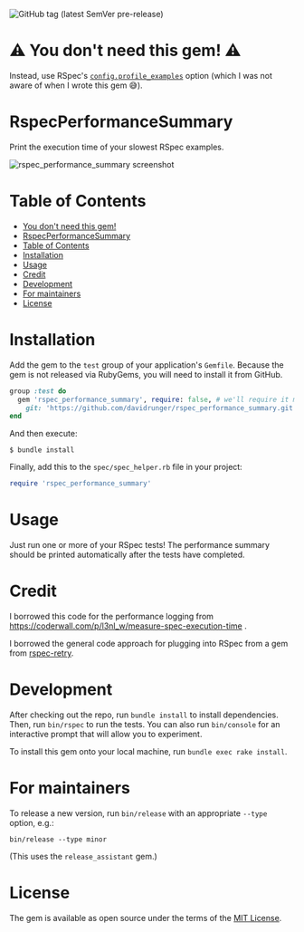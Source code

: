 ![GitHub tag (latest SemVer pre-release)](https://img.shields.io/github/v/tag/davidrunger/rspec_performance_summary?include_prereleases)

# ⚠️ You don't need this gem! ⚠️

Instead, use RSpec's [`config.profile_examples`][profile_examples] option (which I was not aware of when I wrote this gem 😅).

[profile_examples]: https://rspec.info/features/3-13/rspec-core/configuration/profile/

# RspecPerformanceSummary

Print the execution time of your slowest RSpec examples.

![rspec_performance_summary screenshot](https://user-images.githubusercontent.com/8197963/85248189-f61a2980-b404-11ea-8eef-503b43808d63.png)

# Table of Contents

<!--ts-->
* [You don't need this gem!](#you-dont-need-this-gem)
* [RspecPerformanceSummary](#rspecperformancesummary)
* [Table of Contents](#table-of-contents)
* [Installation](#installation)
* [Usage](#usage)
* [Credit](#credit)
* [Development](#development)
* [For maintainers](#for-maintainers)
* [License](#license)

<!-- Created by https://github.com/ekalinin/github-markdown-toc -->
<!-- Added by: david, at: Mon Jan 27 11:14:41 AM CST 2025 -->

<!--te-->

# Installation

Add the gem to the `test` group of your application's `Gemfile`. Because the gem is not released via
RubyGems, you will need to install it from GitHub.

```ruby
group :test do
  gem 'rspec_performance_summary', require: false, # we'll require it manually in `spec_helper.rb`
    git: 'https://github.com/davidrunger/rspec_performance_summary.git'
end
```

And then execute:

    $ bundle install

Finally, add this to the `spec/spec_helper.rb` file in your project:
```rb
require 'rspec_performance_summary'
```

# Usage

Just run one or more of your RSpec tests! The performance summary should be printed automatically
after the tests have completed.

# Credit

I borrowed this code for the performance logging from
https://coderwall.com/p/l3nl_w/measure-spec-execution-time .

I borrowed the general code approach for plugging into RSpec from a gem from
[rspec-retry](https://github.com/NoRedInk/rspec-retry).

# Development

After checking out the repo, run `bundle install` to install dependencies. Then, run `bin/rspec` to
run the tests. You can also run `bin/console` for an interactive prompt that will allow you to
experiment.

To install this gem onto your local machine, run `bundle exec rake install`.

# For maintainers

To release a new version, run `bin/release` with an appropriate `--type` option, e.g.:

```
bin/release --type minor
```

(This uses the `release_assistant` gem.)

# License

The gem is available as open source under the terms of the [MIT
License](https://opensource.org/licenses/MIT).
